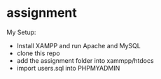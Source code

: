 # assignment

My Setup:
- Install XAMPP and run Apache and MySQL
- clone this repo
- add the assignment folder into xammpp/htdocs
- import users.sql into PHPMYADMIN
